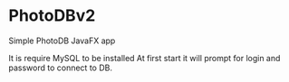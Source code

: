 # PhotoDBv2
Simple PhotoDB JavaFX app

It is require MySQL to be installed
At first start it will prompt for login and password to connect to DB.
